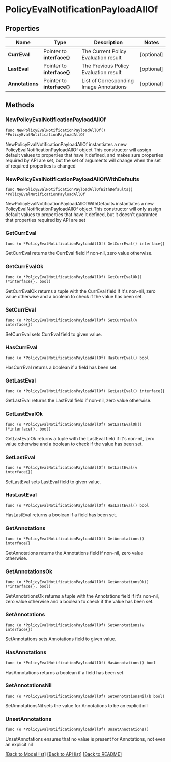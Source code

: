 # PolicyEvalNotificationPayloadAllOf

## Properties

Name | Type | Description | Notes
------------ | ------------- | ------------- | -------------
**CurrEval** | Pointer to **interface{}** | The Current Policy Evaluation result | [optional] 
**LastEval** | Pointer to **interface{}** | The Previous Policy Evaluation result | [optional] 
**Annotations** | Pointer to **interface{}** | List of Corresponding Image Annotations | [optional] 

## Methods

### NewPolicyEvalNotificationPayloadAllOf

`func NewPolicyEvalNotificationPayloadAllOf() *PolicyEvalNotificationPayloadAllOf`

NewPolicyEvalNotificationPayloadAllOf instantiates a new PolicyEvalNotificationPayloadAllOf object
This constructor will assign default values to properties that have it defined,
and makes sure properties required by API are set, but the set of arguments
will change when the set of required properties is changed

### NewPolicyEvalNotificationPayloadAllOfWithDefaults

`func NewPolicyEvalNotificationPayloadAllOfWithDefaults() *PolicyEvalNotificationPayloadAllOf`

NewPolicyEvalNotificationPayloadAllOfWithDefaults instantiates a new PolicyEvalNotificationPayloadAllOf object
This constructor will only assign default values to properties that have it defined,
but it doesn't guarantee that properties required by API are set

### GetCurrEval

`func (o *PolicyEvalNotificationPayloadAllOf) GetCurrEval() interface{}`

GetCurrEval returns the CurrEval field if non-nil, zero value otherwise.

### GetCurrEvalOk

`func (o *PolicyEvalNotificationPayloadAllOf) GetCurrEvalOk() (*interface{}, bool)`

GetCurrEvalOk returns a tuple with the CurrEval field if it's non-nil, zero value otherwise
and a boolean to check if the value has been set.

### SetCurrEval

`func (o *PolicyEvalNotificationPayloadAllOf) SetCurrEval(v interface{})`

SetCurrEval sets CurrEval field to given value.

### HasCurrEval

`func (o *PolicyEvalNotificationPayloadAllOf) HasCurrEval() bool`

HasCurrEval returns a boolean if a field has been set.

### GetLastEval

`func (o *PolicyEvalNotificationPayloadAllOf) GetLastEval() interface{}`

GetLastEval returns the LastEval field if non-nil, zero value otherwise.

### GetLastEvalOk

`func (o *PolicyEvalNotificationPayloadAllOf) GetLastEvalOk() (*interface{}, bool)`

GetLastEvalOk returns a tuple with the LastEval field if it's non-nil, zero value otherwise
and a boolean to check if the value has been set.

### SetLastEval

`func (o *PolicyEvalNotificationPayloadAllOf) SetLastEval(v interface{})`

SetLastEval sets LastEval field to given value.

### HasLastEval

`func (o *PolicyEvalNotificationPayloadAllOf) HasLastEval() bool`

HasLastEval returns a boolean if a field has been set.

### GetAnnotations

`func (o *PolicyEvalNotificationPayloadAllOf) GetAnnotations() interface{}`

GetAnnotations returns the Annotations field if non-nil, zero value otherwise.

### GetAnnotationsOk

`func (o *PolicyEvalNotificationPayloadAllOf) GetAnnotationsOk() (*interface{}, bool)`

GetAnnotationsOk returns a tuple with the Annotations field if it's non-nil, zero value otherwise
and a boolean to check if the value has been set.

### SetAnnotations

`func (o *PolicyEvalNotificationPayloadAllOf) SetAnnotations(v interface{})`

SetAnnotations sets Annotations field to given value.

### HasAnnotations

`func (o *PolicyEvalNotificationPayloadAllOf) HasAnnotations() bool`

HasAnnotations returns a boolean if a field has been set.

### SetAnnotationsNil

`func (o *PolicyEvalNotificationPayloadAllOf) SetAnnotationsNil(b bool)`

 SetAnnotationsNil sets the value for Annotations to be an explicit nil

### UnsetAnnotations
`func (o *PolicyEvalNotificationPayloadAllOf) UnsetAnnotations()`

UnsetAnnotations ensures that no value is present for Annotations, not even an explicit nil

[[Back to Model list]](../README.md#documentation-for-models) [[Back to API list]](../README.md#documentation-for-api-endpoints) [[Back to README]](../README.md)


